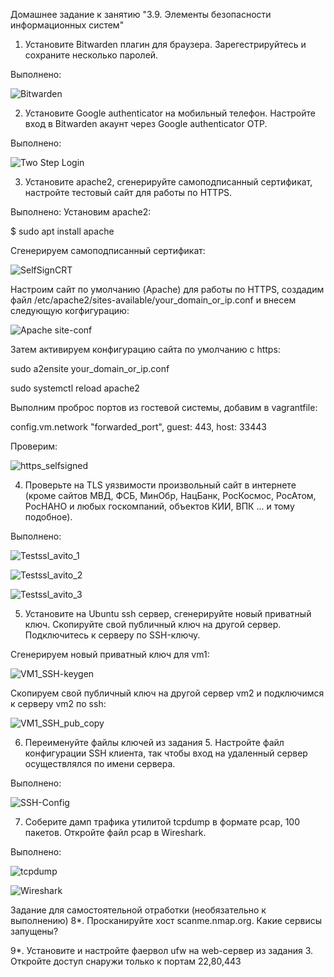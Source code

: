 Домашнее задание к занятию "3.9. Элементы безопасности информационных систем"


1. Установите Bitwarden плагин для браузера. Зарегестрируйтесь и сохраните несколько паролей.

Выполнено:

![Bitwarden](https://user-images.githubusercontent.com/95014681/167627939-dd9b6429-ad96-485d-8d48-a86baf2d03aa.png)


2. Установите Google authenticator на мобильный телефон. Настройте вход в Bitwarden акаунт через Google authenticator OTP.

Выполнено:

![Two Step Login](https://user-images.githubusercontent.com/95014681/167628814-2fea4f1c-4140-4047-9648-b74031c4b4b6.png)


3. Установите apache2, сгенерируйте самоподписанный сертификат, настройте тестовый сайт для работы по HTTPS.

Выполнено:
Установим apache2:


$ sudo apt install apache

Сгенерируем самоподписанный сертификат:


![SelfSignCRT](https://user-images.githubusercontent.com/95014681/167644143-5b053f79-7904-4c30-ac7d-c90d67027cf5.png)


Настроим сайт по умолчанию (Apache) для работы по HTTPS, создадим файл /etc/apache2/sites-available/your_domain_or_ip.conf и внесем следующую когфигурацию:


![Apache site-conf](https://user-images.githubusercontent.com/95014681/168880297-8be4dd8d-ca7c-4ae2-a8af-9108f6bbd3b9.png)

Затем активируем конфигурацию сайта по умолчанию с https:


sudo a2ensite your_domain_or_ip.conf

sudo systemctl reload apache2


Выполним проброс портов из гостевой системы, добавим в vagrantfile:

config.vm.network "forwarded_port", guest: 443, host: 33443


Проверим:

![https_selfsigned](https://user-images.githubusercontent.com/95014681/168879061-d0b5a682-ccb7-47fe-9d73-ac887e719bee.png)


4. Проверьте на TLS уязвимости произвольный сайт в интернете (кроме сайтов МВД, ФСБ, МинОбр, НацБанк, РосКосмос, РосАтом, РосНАНО и любых госкомпаний, объектов КИИ, ВПК ... и тому подобное).


Выполнено:

![Testssl_avito_1](https://user-images.githubusercontent.com/95014681/168484959-4e828a53-7819-4e50-b45d-c6ebdf030181.png)

![Testssl_avito_2](https://user-images.githubusercontent.com/95014681/168484967-519d0409-94e4-4fe4-ae1a-ac537a959502.png)

![Testssl_avito_3](https://user-images.githubusercontent.com/95014681/168484973-4f78bc49-77c1-4fae-b4a7-86dffcc7acdf.png)


5. Установите на Ubuntu ssh сервер, сгенерируйте новый приватный ключ. Скопируйте свой публичный ключ на другой сервер. Подключитесь к серверу по SSH-ключу.

Сгенерируем новый приватный ключ для vm1:

![VM1_SSH-keygen](https://user-images.githubusercontent.com/95014681/170829235-3c9c0c20-eefc-4d19-a098-78d35fbe3dc2.png)

Скопируем свой публичный ключ на другой сервер vm2 и подключимся к серверу vm2 по ssh:

![VM1_SSH_pub_copy](https://user-images.githubusercontent.com/95014681/170829322-7ff04695-d100-4a24-a5e0-d61c7b65cef8.png)


6. Переименуйте файлы ключей из задания 5. Настройте файл конфигурации SSH клиента, так чтобы вход на удаленный сервер осуществлялся по имени сервера.

Выполнено:

![SSH-Config](https://user-images.githubusercontent.com/95014681/170829862-76b82c48-f527-4e18-b9be-fbe8c9007a37.png)


7. Соберите дамп трафика утилитой tcpdump в формате pcap, 100 пакетов. Откройте файл pcap в Wireshark.

Выполнено:

![tcpdump](https://user-images.githubusercontent.com/95014681/170832025-c1202d9a-f7fa-452e-9304-a81f299b167e.png)


![Wireshark](https://user-images.githubusercontent.com/95014681/170831953-68cbc709-6dbb-47b3-8144-680644719d5c.png)


Задание для самостоятельной отработки (необязательно к выполнению)
8*. Просканируйте хост scanme.nmap.org. Какие сервисы запущены?

9*. Установите и настройте фаервол ufw на web-сервер из задания 3. Откройте доступ снаружи только к портам 22,80,443







